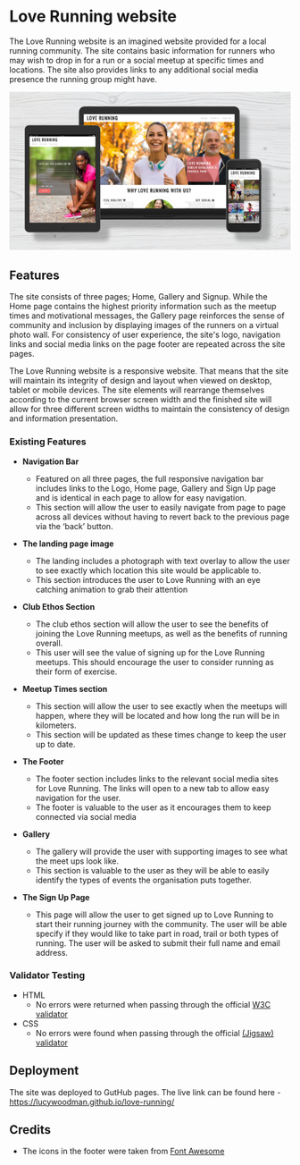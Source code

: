 # Love Running website

The Love Running website is an imagined website provided for a local running community. The site contains basic information for runners who may wish to drop in for a run or a social meetup at specific times and locations. The site also provides links to any additional social media presence the running group might have.

![Responsive Mockup](https://github.com/lucywoodman/love-running/blob/master/assets/images/mockup.png)

## Features 

The site consists of three pages; Home, Gallery and Signup. While the Home page contains the highest priority information such as the meetup times and motivational messages, the Gallery page reinforces the sense of community and inclusion by displaying images of the runners on a virtual photo wall. For consistency of user experience, the site's logo, navigation links and social media links on the page footer are repeated across the site pages.

The Love Running website is a responsive website. That means that the site will maintain its integrity of design and layout when viewed on desktop, tablet or mobile devices. The site elements will rearrange themselves according to the current browser screen width and the finished site will allow for three different screen widths to maintain the consistency of design and information presentation. 

### Existing Features

- __Navigation Bar__

  - Featured on all three pages, the full responsive navigation bar includes links to the Logo, Home page, Gallery and Sign Up page and is identical in each page to allow for easy navigation.
  - This section will allow the user to easily navigate from page to page across all devices without having to revert back to the previous page via the ‘back’ button. 

- __The landing page image__

  - The landing includes a photograph with text overlay to allow the user to see exactly which location this site would be applicable to. 
  - This section introduces the user to Love Running with an eye catching animation to grab their attention

- __Club Ethos Section__

  - The club ethos section will allow the user to see the benefits of joining the Love Running meetups, as well as the benefits of running overall. 
  - This user will see the value of signing up for the Love Running meetups. This should encourage the user to consider running as their form of exercise. 

- __Meetup Times section__

  - This section will allow the user to see exactly when the meetups will happen, where they will be located and how long the run will be in kilometers. 
  - This section will be updated as these times change to keep the user up to date. 

- __The Footer__ 

  - The footer section includes links to the relevant social media sites for Love Running. The links will open to a new tab to allow easy navigation for the user. 
  - The footer is valuable to the user as it encourages them to keep connected via social media

- __Gallery__

  - The gallery will provide the user with supporting images to see what the meet ups look like. 
  - This section is valuable to the user as they will be able to easily identify the types of events the organisation puts together. 

- __The Sign Up Page__

  - This page will allow the user to get signed up to Love Running to start their running journey with the community. The user will be able specify if they would like to take part in road, trail or both types of running. The user will be asked to submit their full name and email address. 

### Validator Testing 

- HTML
  - No errors were returned when passing through the official [W3C validator](https://validator.w3.org/nu/?doc=https%3A%2F%2Flucywoodman.github.io%2Flove-running%2F)
- CSS
  - No errors were found when passing through the official [(Jigsaw) validator](https://jigsaw.w3.org/css-validator/validator?uri=https%3A%2F%2Flucywoodman.github.io%2Flove-running%2F&profile=css3svg&usermedium=all&warning=1&vextwarning=&lang=en)

## Deployment

The site was deployed to GutHub pages. The live link can be found here - https://lucywoodman.github.io/love-running/

## Credits  

- The icons in the footer were taken from [Font Awesome](https://fontawesome.com/)